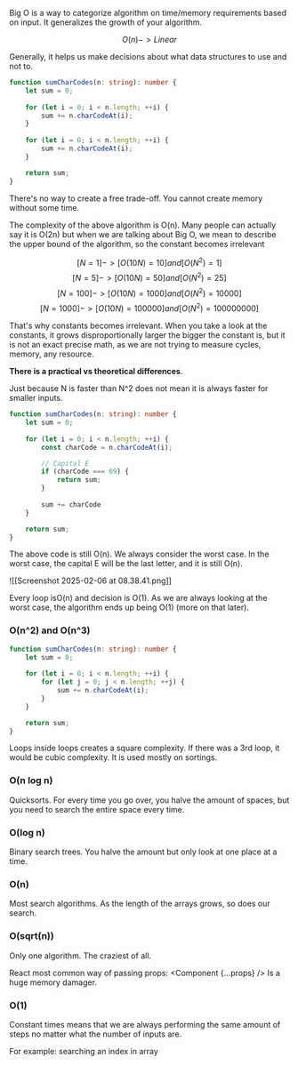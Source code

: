 Big O is a way to categorize algorithm on time/memory requirements based on input. It generalizes the growth of your algorithm.

$$
O(n) -> Linear
$$

Generally, it helps us make decisions about what data structures to use and not to.

```typescript
function sumCharCodes(n: string): number {
	let sum = 0;
	
	for (let i = 0; i < n.length; ++i) {
		sum += n.charCodeAt(i);
	}
	
	for (let i = 0; i < n.length; ++i) {
		sum += n.charCodeAt(i);
	}

	return sum;
}
```

There's no way to create a free trade-off. You cannot create memory without some time.

The complexity of the above algorithm is O(n). Many people can actually say it is O(2n) but when we are talking about Big O, we mean to describe the upper bound of the algorithm, so the constant becomes irrelevant

$$
[N = 1]->[O(10N) = 10]and[O(N^2) = 1]
$$
$$
[N = 5]->[O(10N) = 50]and[O(N^2) = 25]
$$
$$
[N = 100]->[O(10N) = 1000]and[O(N^2) = 10000]
$$
$$
[N = 1000]->[O(10N) = 100000]and[O(N^2) = 100000000]
$$

That's why constants becomes irrelevant. When you take a look at the constants, it grows disproportionally larger the bigger the constant is, but it is not an exact precise math, as we are not trying to measure cycles, memory, any resource.

**There is a practical vs theoretical differences**.

Just because N is faster than N^2 does not mean it is always faster for smaller inputs. 

```typescript
function sumCharCodes(n: string): number {
	let sum = 0;
	
	for (let i = 0; i < n.length; ++i) {
		const charCode = n.charCodeAt(i);

		// Capital E
		if (charCode === 69) {
			return sum;
		}
		
		sum += charCode
	}

	return sum;
}
```

The above code is still O(n). We always consider the worst case. In the worst case, the capital E will be the last letter, and it is still O(n).

![[Screenshot 2025-02-06 at 08.38.41.png]]

Every loop isO(n) and decision is O(1). As we are always looking at the worst case, the algorithm ends up being O(1) (more on that later).

### O(n^2) and O(n^3)

```typescript
function sumCharCodes(n: string): number {
	let sum = 0;
	
	for (let i = 0; i < n.length; ++i) {
		for (let j = 0; j < n.length; ++j) {
			sum += n.charCodeAt(i);
		}
	}

	return sum;
}
```

Loops inside loops creates a square complexity. If there was a 3rd loop, it would be cubic complexity. It is used mostly on sortings.

### O(n log n)

Quicksorts. For every time you go over, you halve the amount of spaces, but you need to search the entire space every time.

### O(log n)

Binary search trees. You halve the amount but only look at one place at a time.

### O(n)

Most search algorithms. As the length of the arrays grows, so does our search.

### O(sqrt(n))

Only one algorithm. The craziest of all.

React most common way of passing props: <Component {...props} /> Is a huge memory damager.

### O(1)

Constant times means that we are always performing the same amount of steps no matter what the number of inputs are.

For example: searching an index in array
